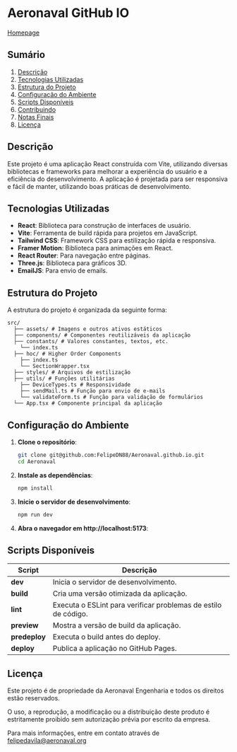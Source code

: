 # Aeronaval GitHub IO

[Homepage](aeronavaleng.com.br)

## Sumário
1. [Descrição](#descrição)
2. [Tecnologias Utilizadas](#tecnologias-utilizadas)
3. [Estrutura do Projeto](#estrutura-do-projeto)
4. [Configuração do Ambiente](#configuração-do-ambiente)
5. [Scripts Disponíveis](#scripts-disponíveis)
6. [Contribuindo](#contribuindo)
7. [Notas Finais](#notas-finais)
8. [Licença](#licença)

## Descrição

Este projeto é uma aplicação React construída com Vite, utilizando diversas bibliotecas e frameworks para melhorar a experiência do usuário e a eficiência do desenvolvimento. A aplicação é projetada para ser responsiva e fácil de manter, utilizando boas práticas de desenvolvimento.

## Tecnologias Utilizadas

- **React**: Biblioteca para construção de interfaces de usuário.
- **Vite**: Ferramenta de build rápida para projetos em JavaScript.
- **Tailwind CSS**: Framework CSS para estilização rápida e responsiva.
- **Framer Motion**: Biblioteca para animações em React.
- **React Router**: Para navegação entre páginas.
- **Three.js**: Biblioteca para gráficos 3D.
- **EmailJS**: Para envio de emails.

## Estrutura do Projeto

A estrutura do projeto é organizada da seguinte forma:

```
src/
  ├── assets/ # Imagens e outros ativos estáticos
  ├── components/ # Componentes reutilizáveis da aplicação
  ├── constants/ # Valores constantes, textos, etc. 
    └── index.ts
  ├── hoc/ # Higher Order Components 
    ├── index.ts
    └── SectionWrapper.tsx
  ├── styles/ # Arquivos de estilização
  ├── utils/ # Funções utilitárias 
    ├── DeviceTypes.ts # Responsividade
    ├── sendMail.ts # Função para envio de e-mails
    └── validateForm.ts # Função para validação de formulários
  └── App.tsx # Componente principal da aplicação
```


## Configuração do Ambiente

1. **Clone o repositório**:
   ```bash
   git clone git@github.com:FelipeDN88/Aeronaval.github.io.git
   cd Aeronaval
   ```

2. **Instale as dependências**:

   ```bash
   npm install
   ```
3. **Inicie o servidor de desenvolvimento**:
      ```bash
   npm run dev
   ```
4. **Abra o navegador em http://localhost:5173**:


## Scripts Disponíveis

| Script     | Descrição                                           |
|------------|-----------------------------------------------------|
| **dev**    | Inicia o servidor de desenvolvimento.               |
| **build**  | Cria uma versão otimizada da aplicação.             |
| **lint**   | Executa o ESLint para verificar problemas de estilo de código. |
| **preview**| Mostra a versão de build da aplicação.              |
| **predeploy** | Executa o build antes do deploy.                |
| **deploy** | Publica a aplicação no GitHub Pages.               |


## Licença

Este projeto é de propriedade da Aeronaval Engenharia e todos os direitos estão reservados. 

O uso, a reprodução, a modificação ou a distribuição deste produto é estritamente proibido sem autorização prévia por escrito da empresa.

Para mais informações, entre em contato através de felipedavila@aeronaval.org
